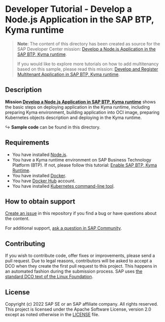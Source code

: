 # Developer Tutorial - Develop a Node.js Application in the SAP BTP, Kyma runtime

> **Note**: The content of this directory has been created as source for the SAP Developer Center mission: [Develop a Node.js Application in the SAP BTP, Kyma runtime](https://developers.sap.com/mission.cp-kyma-node-js.html). 
>
> If you would like to explore more tutorials on how to add multitenancy based on this sample, please read this mission: [Develop and Register Multitenant Application in SAP BTP, Kyma runtime](https://developers.sap.com/mission.cp-kyma-multitenant.html).


## Description
**Mission [Develop a Node.js Application in SAP BTP, Kyma runtime](https://developers.sap.com/mission.cp-kyma-node-js.html)** shows the basic steps on deploying application in the Kyma runtime, including preparing Kyma environment, building application into OCI image, preparing Kubernetes objects description and deploying in the Kyma runtime. 

↪ **Sample code** can be found in this directory.

## Requirements

- You have installed [Node.js](https://nodejs.org/en/download/).
- You have a Kyma runtime environment on SAP Business Technology Platform (BTP). If not, please follow this tutorial: [Enable SAP BTP, Kyma Runtime](https://developers.sap.com/tutorials/cp-kyma-getting-started.html).
- You have installed [Docker](https://docs.docker.com/get-started/#download-and-install-docker).
- You have [Docker Hub](https://hub.docker.com/) account. 
- You have installed [Kubernetes command-line tool](https://kubernetes.io/docs/tasks/tools/#kubectl).

## How to obtain support
[Create an issue](https://github.com/SAP-samples/btp-kyma-runtime-multitenancy-tutorial/issues) in this repository if you find a bug or have questions about the content.
 
For additional support, [ask a question in SAP Community](https://answers.sap.com/questions/ask.html).

## Contributing
If you wish to contribute code, offer fixes or improvements, please send a pull request. Due to legal reasons, contributors will be asked to accept a DCO when they create the first pull request to this project. This happens in an automated fashion during the submission process. SAP uses [the standard DCO text of the Linux Foundation](https://developercertificate.org/).

## License
Copyright (c) 2022 SAP SE or an SAP affiliate company. All rights reserved. This project is licensed under the Apache Software License, version 2.0 except as noted otherwise in the [LICENSE](LICENSES/Apache-2.0.txt) file.

